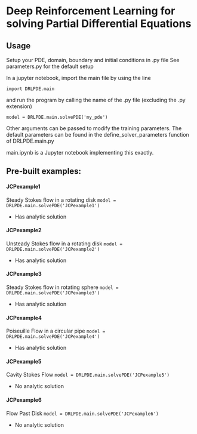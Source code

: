 # Deep Reinforcement Learning for solving Partial Differential Equations

## Usage

Setup your PDE, domain, boundary and initial conditions in .py file
See parameters.py for the default setup

In a jupyter notebook, import the main file by using the line

`import DRLPDE.main`

and run the program by calling the name of the .py file (excluding the .py extension)

`model = DRLPDE.main.solvePDE('my_pde')`

Other arguments can be passed to modify the training parameters. 
The default parameters can be found in the define_solver_parameters function of DRLPDE.main.py 

main.ipynb is a Jupyter notebook implementing this exactly.

## Pre-built examples:

#### JCPexample1
Steady Stokes flow in a rotating disk
`model = DRLPDE.main.solvePDE('JCPexample1')`
- Has analytic solution

#### JCPexample2
Unsteady Stokes flow in a rotating disk
`model = DRLPDE.main.solvePDE('JCPexample2')`
- Has analytic solution

#### JCPexample3
Steady Stokes flow in rotating sphere
`model = DRLPDE.main.solvePDE('JCPexample3')`
- Has analytic solution

#### JCPexample4
Poiseuille Flow in a circular pipe
`model = DRLPDE.main.solvePDE('JCPexample4')`
- Has analytic solution

#### JCPexample5
Cavity Stokes Flow
`model = DRLPDE.main.solvePDE('JCPexample5')`
- No analytic solution

#### JCPexample6
Flow Past Disk
`model = DRLPDE.main.solvePDE('JCPexample6')`
- No analytic solution